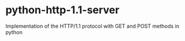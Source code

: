 # python-http-1.1-server
Implementation of the HTTP/1.1 protocol with GET and POST methods in python
